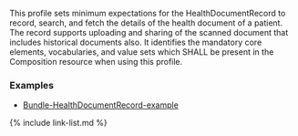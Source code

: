 This profile sets minimum expectations for the HealthDocumentRecord to record, search, and fetch the details of the health document of a patient. The record supports uploading and sharing of the scanned document that includes historical documents also. It identifies the mandatory core elements, vocabularies, and value sets which SHALL be present in the Composition resource when using this profile.

### Examples

- [Bundle-HealthDocumentRecord-example](Bundle-HealthDocumentRecord-example-01.html)

{% include link-list.md %}

